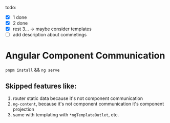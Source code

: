 todo:<br>
- [x] 1 done
- [x] 2 done
- [x] rest 3... -> maybe consider templates
- [ ] add description about commetings

# Angular Component Communication

`pnpm install` && `ng serve`

## Skipped features like:
1. router static data because it's not component communication <br>
2. `ng-content`, because it's not component communication it's component projection
3. same with templating with `*ngTemplateOutlet`, etc.
